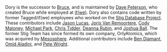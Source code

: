 Dory is the successor to [Bruce](https://github.com/ifwe/bruce), and is
maintained by [Dave Peterson](https://github.com/dspeterson), who created Bruce
while employed at [if(we)](http://www.ifwe.co/).  Dory also contains code
written by former Tagged/if(we) employees who worked on the
[Stig Database Project](http://www.stigdb.org/).  These contributors include
[Jason Lucas](https://github.com/jasonl9000),
[Joris Van Remoortere](https://github.com/jmlvanre),
[Cody Maloney](https://github.com/cmaloney),
[Michael Park](https://github.com/mpark),
[Chris Tidder](https://github.com/ctidder),
[Deanna Rubin](https://github.com/dr4b), and
[Joshua Ball](https://github.com/sciolizer).
The former Stig Team has since formed its own company, OrlyAtomics, which was
acquired by [Mesosphere](https://mesosphere.com).  Additional contributors
include [Ben Diamant](https://github.com/bendpx),
[Omid Aladini](https://github.com/omidaladini), and
[Pete Wright](https://github.com/nomadlogic).
